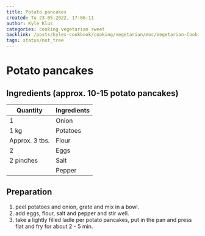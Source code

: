 ```yaml
---
title: Potato pancakes
created: Tu 23.05.2022, 17:06:11
author: Kyle Klus
categories: cooking vegetarian sweet
backlink: /posts/kyles-cookbook/cooking/vegetarian/moc/Vegetarian-Cooking-Recipes.html
tags: status/not_tree
---
```


# Potato pancakes

## Ingredients (approx. 10-15 potato pancakes)

| Quantity | Ingredients |
| ---------------- | ---------------- |
| 1 | Onion |
| 1 kg | Potatoes |
| Approx. 3 tbs. | Flour |
| 2 | Eggs |
| 2 pinches | Salt |
| | Pepper |

## Preparation

1. peel potatoes and onion, grate and mix in a bowl.
2. add eggs, flour, salt and pepper and stir well.
3. take a lightly filled ladle per potato pancakes, put in the pan and press flat and fry for about 2 - 5 min.

